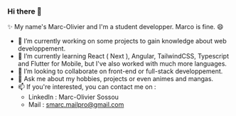 ### Hi there 👋

✨ My name's Marc-Olivier and I'm a student developper. Marco is fine. 😄

- 🔭 I’m currently working on some projects to gain knowledge about web developpement.
- 🌱 I’m currently learning React ( Next ), Angular, TailwindCSS, Typescript and Flutter for Mobile, but I've also worked with much more languages.
- 👯 I’m looking to collaborate on front-end or full-stack developpement.
- 💬 Ask me about my hobbies, projects or even animes and mangas.
- 📫 If you're interested, you can contact me on : 
  - LinkedIn : Marc-Olivier Sossou
  - Mail : smarc.mailpro@gmail.com
    
<!--
**MarcOlivier91/MarcOlivier91** is a ✨ _special_ ✨ repository because its `README.md` (this file) appears on your GitHub profile.

Here are some ideas to get you started:

- 🔭 I’m currently working on a Network project for my school.
- 🌱 I’m currently learning React ( Next ) and TailwindCSS.
- 👯 I’m looking to collaborate on front-end developpement.
- 💬 Ask me about my hoobies, projects and even animes and mangas.
- 📫 How to reach me: ...
- ⚡ Fun fact: ...
-->
